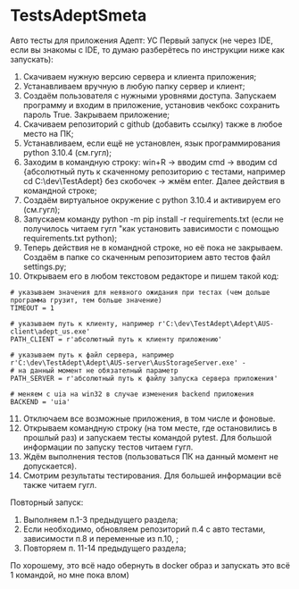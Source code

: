 # TestsAdeptSmeta
Авто тесты для приложения Адепт: УС
Первый запуск (не через IDE, если вы знакомы с IDE, то думаю разберётесь по инструкции ниже как запускать):
1. Скачиваем нужную версию сервера и клиента приложения;
2. Устанавливаем вручную в любую папку сервер и клиент;
3. Создаём пользователя с нужными уровнями доступа. Запускаем программу и входим в приложение, установив чекбокс сохранить пароль True. Закрываем приложение;
4. Скачиваем репозиторий с github (добавить ссылку) также в любое место на ПК;
5. Устанавливаем, если ещё не установлен, язык программирования python 3.10.4 (см.гугл);
6. Заходим в командную строку: win+R -> вводим cmd -> вводим cd {абсолютный путь к скаченному репозиторию с тестами, например cd C:\dev\TestAdept} без скобочек -> жмём enter. Далее действия в командной строке;
7. Создаём виртуальное окружение с python 3.10.4 и активируем его (см.гугл);
8. Запускаем команду python -m pip install -r requirements.txt (если не получилось читаем гугл "как установить зависимости с помощью requirements.txt python);
9. Теперь действия не в командной строке, но её пока не закрываем. Создаём в папке со скаченным репозиторием авто тестов файл settings.py;
10. Открываем его в любом текстовом редакторе и пишем такой код: 

```
# указываем значения для неявного ожидания при тестах (чем дольше программа грузит, тем больше значение)
TIMEOUT = 1  

# указываем путь к клиенту, например r'C:\dev\TestAdept\Adept\AUS-client\adept_us.exe'
PATH_CLIENT = r'абсолютный путь к клиенту приложению'  

# указываем путь к файл сервера, например r'C:\dev\TestAdept\Adept\AUS-server\AusStorageServer.exe' - 
# на данный момент не обязателный параметр
PATH_SERVER = r'абсолютный путь к файлу запуска сервера приложения'  

# меняем с uia на win32 в случае изменения backend приложения
BACKEND = 'uia'
```

11. Отключаем все возможные приложения, в том числе и фоновые.
12. Открываем командную строку (на том месте, где остановились в прошлый раз) и запускаем тесты командой pytest. Для большой информации по запуску тестов читаем гугл.
13. Ждём выполнения тестов (пользоваться ПК на данный момент не допускается).
14. Смотрим результаты тестирования. Для большей информации всё также читаем гугл.

Повторный запуск:
1. Выполняем п.1-3 предыдущего раздела;
2. Если необходимо, обновляем репозиторий п.4 с авто тестами, зависимости п.8 и переменные из п.10, ;
3. Повторяем п. 11-14 предыдущего раздела;

По хорошему, это всё надо обернуть в docker образ и запускать это всё 1 командой, но мне пока влом)